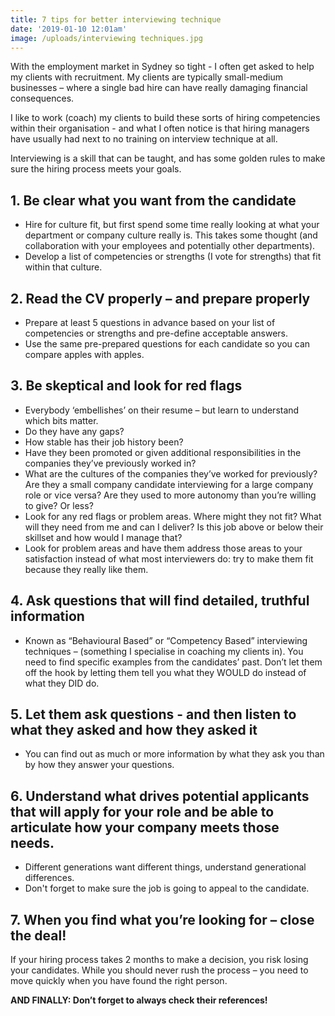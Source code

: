 ```yaml
---
title: 7 tips for better interviewing technique
date: '2019-01-10 12:01am'
image: /uploads/interviewing techniques.jpg
---
```

With the employment market in Sydney so tight - I often get asked to help my clients with recruitment. My clients are typically small-medium businesses – where a single bad hire can have really damaging financial consequences.

I like to work (coach) my clients to build these sorts of hiring competencies within their organisation - and what I often notice is that hiring managers have usually had next to no training on interview technique at all.

Interviewing is a skill that can be taught, and has some golden rules to make sure the hiring process meets your goals.

## 1. Be clear what you want from the candidate

* Hire for culture fit, but first spend some time really looking at what your department or company culture really is.  This takes some thought (and collaboration with your employees and potentially other departments).
* Develop a list of competencies or strengths (I vote for strengths) that fit within that culture.

## 2. Read the CV properly – and prepare properly

* Prepare at least 5 questions in advance based on your list of competencies or strengths and pre-define acceptable answers.
* Use the same pre-prepared questions for each candidate so you can compare apples with apples.

## 3. Be skeptical and look for red flags

* Everybody ‘embellishes’ on their resume – but learn to understand which bits matter.
* Do they have any gaps?
* How stable has their job history been?
* Have they been promoted or given additional responsibilities in the companies they’ve previously worked in?
* What are the cultures of the companies they’ve worked for previously?  Are they a small company candidate interviewing for a large company role or vice versa?  Are they used to more autonomy than you’re willing to give?  Or less?  
* Look for any red flags or problem areas.  Where might they not fit?  What will they need from me and can I deliver?  Is this job above or below their skillset and how would I manage that?
* Look for problem areas and have them address those areas to your satisfaction instead of what most interviewers do: try to make them fit because they really like them.

## 4. Ask questions that will find detailed, truthful information

* Known as “Behavioural Based” or “Competency Based” interviewing techniques – (something I specialise in coaching my clients in).  You need to find specific examples from the candidates’ past.  Don’t let them off the hook by letting them tell you what they WOULD do instead of what they DID do. 

## 5. Let them ask questions - and then listen to what they asked and how they asked it

* You can find out as much or more information by what they ask you than by how they answer your questions.

## 6. Understand what drives potential applicants that will apply for your role and be able to articulate how your company meets those needs.

* Different generations want different things, understand generational differences.
* Don't forget to make sure the job is going to appeal to the candidate.

## 7. When you find what you’re looking for – close the deal!

If your hiring process takes 2 months to make a decision, you risk losing your candidates. While you should never rush the process – you need to move quickly when you have found the right person.

**AND FINALLY: Don’t forget to always check their references!**
